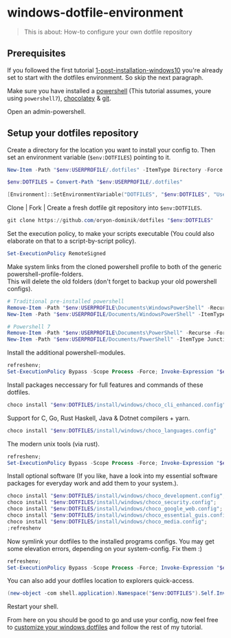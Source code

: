# windows-dotfile-environment

> This is about: How-to configure your own dotfile repository

## Prerequisites

If you followed the first tutorial [1-post-installation-windows10](1-post-installation-windows10.md) you're
already set to start with the dotfiles environment. So skip the next paragraph.

Make sure you have installed a [powershell](https://github.com/PowerShell/PowerShell#get-powershell) (This tutorial assumes, youre using `powershell7`), [chocolatey](https://chocolatey.org/) & [git](https://git-scm.com/).

Open an admin-powershell.


## Setup your dotfiles repository

Create a directory for the location you want to install your config to. Then set an environment variable (`$env:DOTFILES`) pointing to it.

```powershell
New-Item -Path "$env:USERPROFILE/.dotfiles" -ItemType Directory -Force
```
```powershell
$env:DOTFILES = Convert-Path "$env:USERPROFILE/.dotfiles"
```
```powershell
[Environment]::SetEnvironmentVariable("DOTFILES", "$env:DOTFILES", "User")
```


Clone | Fork | Create a fresh dotfile git repository into `$env:DOTFILES`.

```powershell
git clone https://github.com/oryon-dominik/dotfiles "$env:DOTFILES"
```

Set the execution policy, to make your scripts executable (You could also
elaborate on that to a script-by-script policy).


```powershell
Set-ExecutionPolicy RemoteSigned
```

Make system links from the cloned powershell profile to both of the generic powershell-profile-folders.  
This will delete the old folders (don't forget to backup your old powershell configs).


```powershell
# Traditional pre-installed powershell
Remove-Item -Path "$env:USERPROFILE\Documents\WindowsPowerShell" -Recurse -Force;
New-Item -Path "$env:USERPROFILE/Documents/WindowsPowerShell" -ItemType Junction -Value "$env:DOTFILES/common/powershell"
```
```powershell
# Powershell 7
Remove-Item -Path "$env:USERPROFILE\Documents\PowerShell" -Recurse -Force;
New-Item -Path "$env:USERPROFILE/Documents/PowerShell" -ItemType Junction -Value "$env:DOTFILES/common/powershell"
```


Install the additional powershell-modules. 

```powershell
refreshenv;
Set-ExecutionPolicy Bypass -Scope Process -Force; Invoke-Expression "$env:DOTFILES/install/windows/InstallAdditionalPowershellModules.ps1"
```

Install packages neccessary for full features and commands of these dotfiles.

```powershell
choco install "$env:DOTFILES/install/windows/choco_cli_enhanced.config"
```


Support for C, Go, Rust Haskell, Java & Dotnet compilers + yarn.

```powershell
choco install "$env:DOTFILES/install/windows/choco_languages.config"
```


The modern unix tools (via rust).

```powershell
refreshenv;
Set-ExecutionPolicy Bypass -Scope Process -Force; Invoke-Expression "$env:DOTFILES/install/windows/InstallModernUnixForWindows.ps1"
```


Install optional software (If you like, have a look into my essential software packages for everyday work and add them to your system.).

```powershell
choco install "$env:DOTFILES/install/windows/choco_development.config";
choco install "$env:DOTFILES/install/windows/choco_security.config";
choco install "$env:DOTFILES/install/windows/choco_google_web.config";
choco install "$env:DOTFILES/install/windows/choco_essential_guis.config";
choco install "$env:DOTFILES/install/windows/choco_media.config";
;refreshenv
```


Now symlink your dotfiles to the installed programs configs. You may get some elevation errors, depending on your system-config. Fix them :)

```powershell
refreshenv;
Set-ExecutionPolicy Bypass -Scope Process -Force; Invoke-Expression "$env:DOTFILES/install/windows/SymlinkDotfiles.ps1"
```


You can also add your dotfiles location to explorers quick-access.

```powershell
(new-object -com shell.application).Namespace("$env:DOTFILES").Self.InvokeVerb("pintohome")
```


Restart your shell.

From here on you should be good to go and use your config, now feel free to [customize your windows dotfiles](3-customize-windows-dotfiles.md)
and follow the rest of my tutorial.
